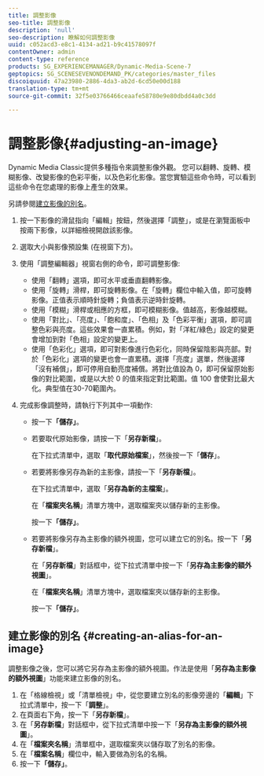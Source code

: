 ```yaml
---
title: 調整影像
seo-title: 調整影像
description: 'null'
seo-description: 瞭解如何調整影像
uuid: c052acd3-e8c1-4134-ad21-b9c41578097f
contentOwner: admin
content-type: reference
products: SG_EXPERIENCEMANAGER/Dynamic-Media-Scene-7
geptopics: SG_SCENESEVENONDEMAND_PK/categories/master_files
discoiquuid: 47a23980-2886-4da3-ab2d-6cd50e00d188
translation-type: tm+mt
source-git-commit: 32f5e03766466ceaafe58780e9e80dbdd4a0c3dd

---
```



# 調整影像{#adjusting-an-image}

Dynamic Media Classic提供多種指令來調整影像外觀。 您可以翻轉、旋轉、模糊影像、改變影像的色彩平衡，以及色彩化影像。當您實驗這些命令時，可以看到這些命令在您處理的影像上產生的效果。

另請參閱[建立影像的別名](adjusting-image.md#creating_an_alias_for_an_image)。

1. 按一下影像的滑鼠指向「編輯」按鈕，然後選擇「調整」，或是在瀏覽面板中按兩下影像，以詳細檢視開啟該影像。
1. 選取大小與影像預設集 (在視窗下方)。
1. 使用「調整編輯器」視窗右側的命令，即可調整影像:

   * 使用「翻轉」選項，即可水平或垂直翻轉影像。
   * 使用「旋轉」滑桿，即可旋轉影像。在「旋轉」欄位中輸入值，即可旋轉影像。正值表示順時針旋轉；負值表示逆時針旋轉。
   * 使用「模糊」滑桿或相應的方框，即可模糊影像。值越高，影像越模糊。
   * 使用「對比」、「亮度」、「飽和度」、「色相」及「色彩平衡」選項，即可調整色彩與亮度。這些效果會一直累積。例如，對「洋紅/綠色」設定的變更會增加到對「色相」設定的變更上。
   * 使用「色彩化」選項，即可對影像進行色彩化，同時保留陰影與亮部。對於「色彩化」選項的變更也會一直累積。選擇「亮度」選單，然後選擇「沒有補償」，即可停用自動亮度補償。將對比值設為 0，即可保留原始影像的對比範圍，或是以大於 0 的值來指定對比範圍。值 100 會使對比最大化。典型值在30-70範圍內。

1. 完成影像調整時，請執行下列其中一項動作: 

   * 按一下&#x200B;**「儲存」**。
   * 若要取代原始影像，請按一下「**另存新檔**」。

      在下拉式清單中，選取「**取代原始檔案**」，然後按一下「**儲存**」。

   * 若要將影像另存為新的主影像，請按一下「**另存新檔**」。

      在下拉式清單中，選取「**另存為新的主檔案**」。

      在「**檔案夾名稱**」清單方塊中，選取檔案夾以儲存新的主影像。

      按一下&#x200B;**「儲存」**。

   * 若要將影像另存為主影像的額外視圖，您可以建立它的別名。按一下「**另存新檔**」。

      在「**另存新檔**」對話框中，從下拉式清單中按一下「**另存為主影像的額外視圖**」。

      在「**檔案夾名稱**」清單方塊中，選取檔案夾以儲存新的主影像。

      按一下&#x200B;**「儲存」**。

## 建立影像的別名 {#creating-an-alias-for-an-image}

調整影像之後，您可以將它另存為主影像的額外視圖。作法是使用「**另存為主影像的額外視圖**」功能來建立影像的別名。

1. 在「格線檢視」或「清單檢視」中，從您要建立別名的影像旁邊的「**編輯**」下拉式清單中，按一下「**調整**」。
1. 在頁面右下角，按一下「**另存新檔**」。
1. 在「**另存新檔**」對話框中，從下拉式清單中按一下「**另存為主影像的額外視圖**」。
1. 在「**檔案夾名稱**」清單框中，選取檔案夾以儲存取了別名的影像。
1. 在「**檔案名稱**」欄位中，輸入要做為別名的名稱。
1. 按一下&#x200B;**「儲存」**。

